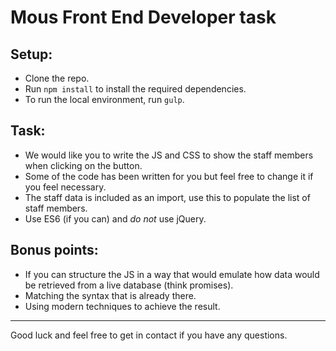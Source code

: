 # Mous Front End Developer task

## Setup:
- Clone the repo.
- Run `npm install` to install the required dependencies.
- To run the local environment, run `gulp`.

## Task:
- We would like you to write the JS and CSS to show the staff members when clicking on the button.
- Some of the code has been written for you but feel free to change it if you feel necessary.
- The staff data is included as an import, use this to populate the list of staff members.
- Use ES6 (if you can) and _do not_ use jQuery.

## Bonus points:
- If you can structure the JS in a way that would emulate how data would be retrieved from a live database (think promises).
- Matching the syntax that is already there.
- Using modern techniques to achieve the result.

---

Good luck and feel free to get in contact if you have any questions.